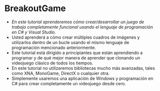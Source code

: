 # BreakoutGame

- _En este tutorial aprenderemos cómo crear/desarrollar un juego de trabajo completamente funcional usando el lenguaje de programación en C# y Visual Studio._
- Usted aprenderá a cómo crear múltiples cuadros de imágenes y utilizarlos dentro de un bucle usando el mismo lenguaje de programación mencionado anteriormente.
- Este tutorial está dirigido a principiantes que están aprendiendo a programar y de qué mejor manera de aprender que clonando un videojuego clásico de todos los tiempos.
- En este tutorial no utilizaremos bibliotecas mucho más avanzadas, tales como XNA, MonoGame, DirectX o cualquier otra.
- Simplemente usaremos una aplicación de Windows y programación en C# para crear completamente un videojuego desde cero.

